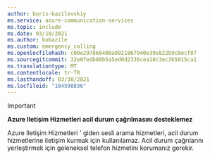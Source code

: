 ```yaml
---
author: boris-bazilevskiy
ms.service: azure-communication-services
ms.topic: include
ms.date: 03/10/2021
ms.author: bobazile
ms.custom: emergency_calling
ms.openlocfilehash: c00e297860400a0921867940e39e822b9c8ecf87
ms.sourcegitcommit: 32e0fedb80b5a5ed0d2336cea18c3ec3b5015ca1
ms.translationtype: MT
ms.contentlocale: tr-TR
ms.lasthandoff: 03/30/2021
ms.locfileid: "104598836"
---
```

> [!IMPORTANT]
> **Azure Iletişim Hizmetleri acil durum çağrılmasını desteklemez**
>
> Azure Iletişim Hizmetleri ' giden sesli arama hizmetleri, acil durum hizmetlerine iletişim kurmak için kullanılamaz. Acil durum çağrılarını yerleştirmek için geleneksel telefon hizmetini korumanız gerekir.